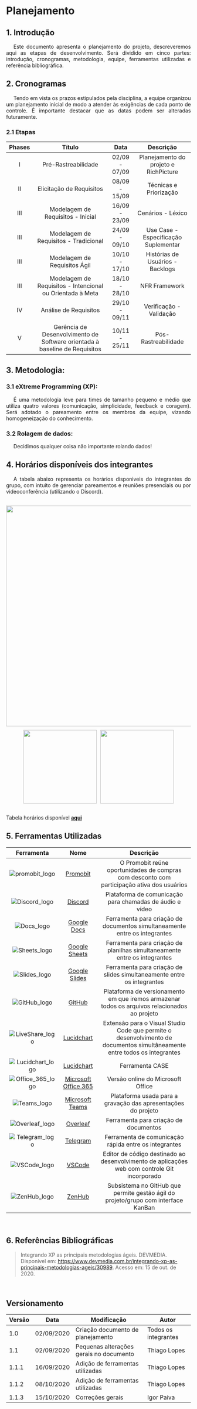 # Planejamento

## 1. Introdução

<p style="text-indent: 20px; text-align: justify">
Este documento apresenta o planejamento do projeto, descreveremos aqui as etapas de desenvolvimento. Será dividido em cinco partes: introdução, cronogramas, metodologia, equipe, ferramentas utilizadas e referência bibliográfica.
</p>

## 2. Cronogramas

<p style="text-indent: 20px; text-align: justify">
Tendo em vista os prazos estipulados pela disciplina, a equipe organizou um planejamento inicial de modo a atender às exigências de cada ponto de controle. É importante destacar que as datas podem ser alteradas futuramente.
</p>

### 2.1 Etapas

|Phases|Título|Data|Descrição|
|:--------:|:------:|:-----------------------------:|:----------------------------------:|
|I| Pré-Rastreabilidade    | 02/09 - 07/09  | Planejamento do projeto e RichPicture|
|II|  Elicitação de Requisitos   | 08/09 - 15/09  | Técnicas e Priorização|
|III| Modelagem de Requisitos - Inicial   | 16/09 - 23/09  | Cenários - Léxico  |
|III| Modelagem de Requisitos - Tradicional   | 24/09 - 09/10  | Use Case - Especificação Suplementar|
|III|  Modelagem de Requisitos Ágil     | 10/10 - 17/10 | Histórias de Usuários - Backlogs |
|III| Modelagem de Requisitos - Intencional ou Orientada à Meta |18/10 - 28/10 |NFR Framework |
|IV|  Análise de Requisitos    |  29/10 - 09/11|Verificação - Validação   |
|V|   Gerência de Desenvolvimento de Software orientada à baseline de Requisitos  | 10/11 - 25/11  |    Pós-Rastreabilidade   |

## 3. Metodologia:

###  3.1 eXtreme Programming (XP):
<p style="text-indent: 20px; text-align: justify">
É uma metodologia leve para times de tamanho pequeno e médio que utiliza quatro valores (comunicação, simplicidade, feedback e coragem). Será adotado o pareamento entre os membros da equipe, vizando homogeneização do conhecimento.
</p>

###  3.2 Rolagem de dados:

<p style="text-indent: 20px; text-align: justify">
Decidimos qualquer coisa não importante rolando dados!
</p>

## 4. Horários disponíveis dos integrantes

<p style="text-indent: 20px; text-align: justify">
A tabela abaixo representa os horários disponiveis do integrantes do grupo, com intuito de gerenciar pareamentos e reuniões presenciais ou por videoconferência (utilizando o Discord).
</p>

<div style="display: flex; flex-flow: row wrap; justify-content: center; margin: 30px auto"> 
  <img width="600px" src="../assets/tabela_horarios/tabela_horarios.jpg">
  <div style="width: 600px; margin-top: 10px; display: flex; justify-content: center; align-items: center">
    <img width="200px" src="../assets/tabela_horarios/tabela_horarios_legenda1.jpg">
    <img width="200px" src="../assets/tabela_horarios/tabela_horarios_legenda2.jpg" style="margin-left: 10px">
  </div>
</div>

Tabela horários disponível [**aqui**](https://unbbr-my.sharepoint.com/:x:/g/personal/180018728_aluno_unb_br/EQdxh2LVMcBFisw_7OY68R0BNMp7wD1DMw01AS471TkVoQ?e=XIeJQP)

## 5. Ferramentas Utilizadas

| Ferramenta | Nome | Descrição |
|:--:|:--:|:--:|
| ![promobit_logo](../assets/logos/Promobit.png) | [Promobit](https://www.promobit.com.br/) | O Promobit reúne oportunidades de compras com desconto com participação ativa dos usuários |
| ![Discord_logo](../assets/logos/Discord.png) | [Discord](https://discordapp.com) | Plataforma de comunicação para chamadas de áudio e vídeo |
| ![Docs_logo](../assets/logos/Docs.png) | [Google Docs](https://docs.google.com) | Ferramenta para criação de documentos simultaneamente entre os integrantes |
| ![Sheets_logo](../assets/logos/Sheets.png) | [Google Sheets](https://www.zenhub.com) | Ferramenta para criação de planilhas simultaneamente entre os integrantes |
| ![Slides_logo](../assets/logos/Slides.png) | [Google Slides](https://www.zenhub.com) | Ferramenta para criação de slides simultaneamente entre os integrantes |
| ![GitHub_logo](../assets/logos/GitHub.png) | [GitHub](https://github.com) | Plataforma de versionamento em que iremos armazenar todos os arquivos relacionados ao projeto |
| ![LiveShare_logo](../assets/logos/LiveShare.png) | [Lucidchart](www.lucidchart.com) | Extensão para o Visual Studio Code que permite o desenvolvimento de documentos simultâneamente entre todos os integrantes |
| ![Lucidchart_logo](../assets/logos/Lucidchart.png) | [Lucidchart](www.lucidchart.com) | Ferramenta CASE |
| ![Office_365_logo](../assets/logos/Office365.png) | [Microsoft Office 365](www.office.com) | Versão online do Microsoft Office |
| ![Teams_logo](../assets/logos/Teams.png) | [Microsoft Teams](www.office.com) | Plataforma usada para a gravação das apresentações do projeto |
| ![Overleaf_logo](../assets/logos/Overleaf.png) | [Overleaf](https://docs.google.com) | Ferramenta para criação de documentos |
| ![Telegram_logo](../assets/logos/Telegram.png) | [Telegram](https://web.telegram.org) | Ferramenta de comunicação rápida entre os integrantes |
| ![VSCode_logo](../assets/logos/VisualStudioCode.png) | [VSCode](https://www.zenhub.com) | Editor de código destinado ao desenvolvimento de aplicações web com controle Git incorporado |
| ![ZenHub_logo](../assets/logos/ZenHub.png) | [ZenHub](https://www.zenhub.com) | Subsistema no GitHub que permite gestão ágil do projeto/grupo com interface KanBan |

<br />

## 6. Referências Bibliográficas

>Integrando XP as principais metodologias ágeis. DEVMEDIA. Disponível em: https://www.devmedia.com.br/integrando-xp-as-principais-metodologias-ageis/30989. Acesso em: 15 de out. de 2020.

<br />

## Versionamento
| Versão | Data | Modificação | Autor |
|--|--|--|--|
| 1.0 | 02/09/2020 | Criação documento de planejamento | Todos os integrantes |
| 1.1 | 02/09/2020 | Pequenas alterações gerais no documento | Thiago Lopes |
| 1.1.1 | 16/09/2020 | Adição de ferramentas utilizadas | Thiago Lopes |
| 1.1.2 | 08/10/2020 | Adição de ferramentas utilizadas | Thiago Lopes |
| 1.1.3 | 15/10/2020 | Correções gerais | Igor Paiva |